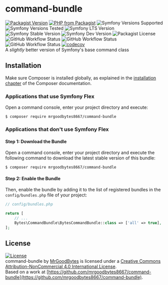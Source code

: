 # command-bundle
[![Packagist Version](https://img.shields.io/packagist/v/mrgoodbytes8667/command-bundle?logo=packagist&logoColor=FFF&style=flat)](https://packagist.org/packages/mrgoodbytes8667/command-bundle)
[![PHP from Packagist](https://img.shields.io/packagist/php-v/mrgoodbytes8667/command-bundle?logo=php&logoColor=FFF&style=flat)](https://packagist.org/packages/mrgoodbytes8667/command-bundle)
![Symfony Versions Supported](https://img.shields.io/endpoint?url=https%3A%2F%2Fshields.mrgoodbytes.dev%2Fshield%2Fsymfony%2F%255E6.1%2520%257C%257C%2520%255E7.0&logoColor=FFF&style=flat)
![Symfony Versions Tested](https://img.shields.io/endpoint?url=https%3A%2F%2Fshields.mrgoodbytes.dev%2Fshield%2Fsymfony-test%2F%253E%253D6.1%2520%253C7.1&logoColor=FFF&style=flat)
![Symfony LTS Version](https://img.shields.io/endpoint?url=https%3A%2F%2Fshields.mrgoodbytes.dev%2Fshield%2Flts%2F%255E6.1&logoColor=FFF&style=flat)
![Symfony Stable Version](https://img.shields.io/endpoint?url=https%3A%2F%2Fshields.mrgoodbytes.dev%2Fshield%2Fstable%2F%255E6.1&logoColor=FFF&style=flat)
![Symfony Dev Version](https://img.shields.io/endpoint?url=https%3A%2F%2Fshields.mrgoodbytes.dev%2Fshield%2Fdev%2F%255E6.1&logoColor=FFF&style=flat)
![Packagist License](https://img.shields.io/packagist/l/mrgoodbytes8667/command-bundle?logo=creative-commons&logoColor=FFF&style=flat)  
![GitHub Workflow Status](https://img.shields.io/github/actions/workflow/status/mrgoodbytes8667/command-bundle/release.yml?label=stable&logo=github&logoColor=FFF&style=flat)
![GitHub Workflow Status](https://img.shields.io/github/actions/workflow/status/mrgoodbytes8667/command-bundle/run-tests.yml?logo=github&logoColor=FFF&style=flat)
![GitHub Workflow Status](https://img.shields.io/github/actions/workflow/status/mrgoodbytes8667/command-bundle/run-tests-by-version.yml?logo=github&logoColor=FFF&style=flat)
[![codecov](https://img.shields.io/codecov/c/github/mrgoodbytes8667/command-bundle/1.6?logo=codecov&logoColor=FFF&style=flat)](https://codecov.io/gh/mrgoodbytes8667/command-bundle)  
A _slightly_ better version of Symfony's base command class

## Installation

Make sure Composer is installed globally, as explained in the
[installation chapter](https://getcomposer.org/doc/00-intro.md)
of the Composer documentation.

### Applications that use Symfony Flex

Open a command console, enter your project directory and execute:

```console
$ composer require mrgoodbytes8667/command-bundle
```

### Applications that don't use Symfony Flex

#### Step 1: Download the Bundle

Open a command console, enter your project directory and execute the
following command to download the latest stable version of this bundle:

```console
$ composer require mrgoodbytes8667/command-bundle
```

#### Step 2: Enable the Bundle

Then, enable the bundle by adding it to the list of registered bundles
in the `config/bundles.php` file of your project:

```php
// config/bundles.php

return [
    // ...
    Bytes\CommandBundle\BytesCommandBundle::class => ['all' => true],
];
```

## License
[![License](https://i.creativecommons.org/l/by-nc/4.0/88x31.png)]("http://creativecommons.org/licenses/by-nc/4.0/)  
command-bundle by [MrGoodBytes](https://mrgoodbytes.dev) is licensed under a [Creative Commons Attribution-NonCommercial 4.0 International License](http://creativecommons.org/licenses/by-nc/4.0/).  
Based on a work at [https://github.com/mrgoodbytes8667/command-bundle](https://github.com/mrgoodbytes8667/command-bundle).
